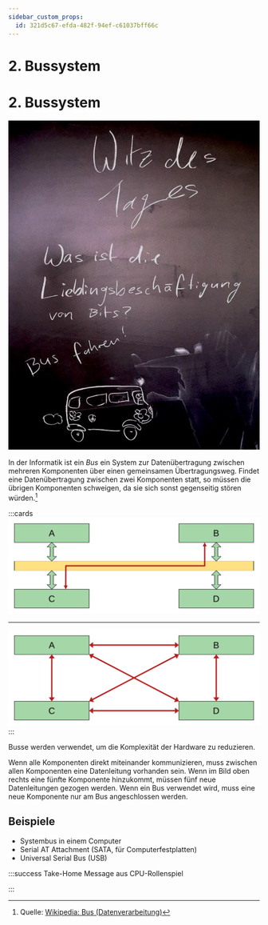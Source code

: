 ```yaml
---
sidebar_custom_props:
  id: 321d5c67-efda-482f-94ef-c61037bff66c
---
```


# 2. Bussystem


# 2. Bussystem

![Witz des Tages by 24i --width=350px](images/02-bus_joke.jpg)

In der Informatik ist ein *Bus* ein System zur Datenübertragung zwischen mehreren Komponenten über einen gemeinsamen Übertragungsweg. Findet eine Datenübertragung zwischen zwei Komponenten statt, so müssen die übrigen Komponenten schweigen, da sie sich sonst gegenseitig stören würden.[^1]

:::cards
![Datenübertragung mit Bus](images/02-bus-1.svg)
***
![Datenübertragung ohne Bus](images/02-bus-2.svg)
:::

Busse werden verwendet, um die Komplexität der Hardware zu reduzieren.

Wenn alle Komponenten direkt miteinander kommunizieren, muss zwischen allen Komponenten eine Datenleitung vorhanden sein. Wenn im Bild oben rechts eine fünfte Komponente hinzukommt, müssen fünf neue Datenleitungen gezogen werden. Wenn ein Bus verwendet wird, muss eine neue Komponente nur am Bus angeschlossen werden.

## Beispiele

- Systembus in einem Computer
- Serial AT Attachment (SATA, für Computerfestplatten)
- Universal Serial Bus (USB)

:::success Take-Home Message aus CPU-Rollenspiel

<Answer type="text" webKey="2ac55d18-cd29-4ad2-b378-36a5210e19a2" />

:::

[^1]: Quelle: [Wikipedia: Bus (Datenverarbeitung)](https://de.wikipedia.org/wiki/Bus_(Datenverarbeitung))
